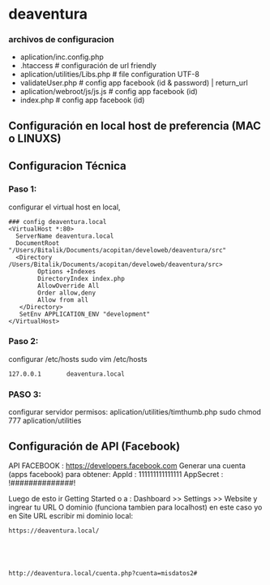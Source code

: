 # deaventura


### archivos de configuracion

- aplication/inc.config.php
- .htaccess                         # configuración de url friendly
- aplication/utilities/Libs.php     # file configuration UTF-8
- validateUser.php                  # config app facebook (id & password) | return_url
- aplication/webroot/js/js.js       # config app facebook (id)
- index.php                         # config app facebook (id)



## Configuración en local host de preferencia (MAC  o LINUXS)

## Configuracion Técnica

### Paso 1:
configurar el virtual host en local,

    ### config deaventura.local
    <VirtualHost *:80>
      ServerName deaventura.local
      DocumentRoot "/Users/Bitalik/Documents/acopitan/develoweb/deaventura/src"
      <Directory /Users/Bitalik/Documents/acopitan/develoweb/deaventura/src>
            Options +Indexes
            DirectoryIndex index.php
            AllowOverride All
            Order allow,deny
            Allow from all
       </Directory>
       SetEnv APPLICATION_ENV "development"
    </VirtualHost>

### Paso 2:
configurar /etc/hosts
    sudo vim /etc/hosts

    127.0.0.1       deaventura.local


### PASO 3:
configurar servidor permisos: aplication/utilities/timthumb.php
    sudo chmod 777 aplication/utilities





## Configuración de API (Facebook)

API FACEBOOK : https://developers.facebook.com
Generar una cuenta (apps facebook) para obtener:
AppId : 111111111111111
AppSecret : !##############!

Luego de esto ir Getting Started o a : Dashboard >> Settings >> Website y ingrear tu URL
O dominio (funciona tambien para localhost)
en este caso yo en Site URL escribir mi dominio local:
    
    https://deaventura.local/





    http://deaventura.local/cuenta.php?cuenta=misdatos2#